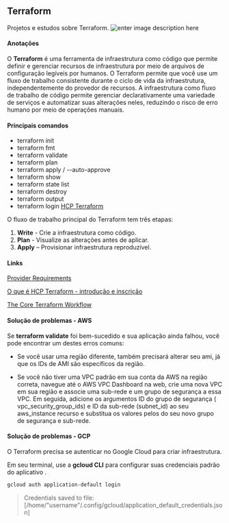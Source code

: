 ## Terraform
  Projetos e estudos sobre Terraform. 
![enter image description here](https://community.ops.io/images/kPkJMHU_OVH3f2mMZFaaiSSFMeewKiPzFM7L_hhuzEs/rs:fill:1000:420/g:sm/mb:500000/ar:1/aHR0cHM6Ly9jb21t/dW5pdHkub3BzLmlv/L3JlbW90ZWltYWdl/cy91cGxvYWRzL2Fy/dGljbGVzL2xwajdq/ZHlvcGs1d2U3ZzJy/NG42LnBuZw)

#### Anotações  

O **Terraform** é uma ferramenta de infraestrutura como código que permite definir e gerenciar recursos de infraestrutura por meio de arquivos de configuração legíveis por humanos. O Terraform permite que você use um fluxo de trabalho consistente durante o ciclo de vida da infraestrutura, independentemente do provedor de recursos. A infraestrutura como fluxo de trabalho de código permite gerenciar declarativamente uma variedade de serviços e automatizar suas alterações neles, reduzindo o risco de erro humano por meio de operações manuais.

#### Principais comandos 

 - terraform init  
 - terraform fmt 
 - terraform validate 
 - terraform plan
 - terraform apply / --auto-approve
 - terraform show
 - terraform state list
 - terraform destroy
 - terraform output
 - terraform login [HCP Terraform](https://developer.hashicorp.com/terraform/tutorials/cloud-get-started/cloud-sign-up)


O fluxo de trabalho principal do Terraform tem três etapas:

1.  **Write** - Crie a infraestrutura como código.
2.  **Plan** - Visualize as alterações antes de aplicar.
3.  **Apply** – Provisionar infraestrutura reproduzível.

#### Links

[Provider Requirements](https://developer.hashicorp.com/terraform/language/providers/requirements)

[O que é HCP Terraform - introdução e inscrição](https://developer.hashicorp.com/terraform/tutorials/cloud-get-started/cloud-sign-up)

[The Core Terraform Workflow](https://developer.hashicorp.com/terraform/intro/v1.1.x/core-workflow)



#### Solução de problemas - AWS

Se **terraform validate** foi bem-sucedido e sua aplicação ainda falhou, você pode encontrar um destes erros comuns:

- Se você usar uma região diferente, também precisará alterar seu ami, já que os IDs de AMI são específicos da região. 

- Se você não tiver uma VPC padrão em sua conta da AWS na região correta, navegue até o AWS VPC Dashboard na web, crie uma nova VPC em sua região e associe uma sub-rede e um grupo de segurança a essa VPC. Em seguida, adicione os argumentos ID do grupo de segurança ( vpc_security_group_ids) e ID da sub-rede (subnet_id) ao seu aws_instance recurso e substitua os valores pelos do seu novo grupo de segurança e sub-rede.

#### Solução de problemas - GCP

O Terraform precisa se autenticar no Google Cloud para criar infraestrutura.

Em seu terminal, use a **gcloud CLI** para configurar suas credenciais padrão do aplicativo .

```sh 
gcloud auth application-default login
```

> Credentials saved to file: [/home/"username"/.config/gcloud/application_default_credentials.json]


